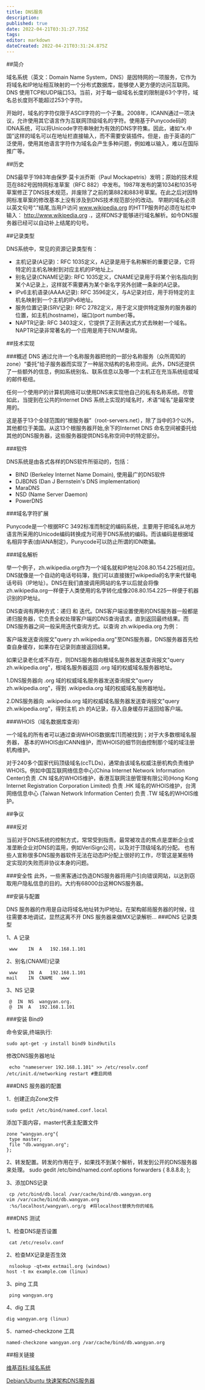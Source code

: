 ```yaml
---
title: DNS服务
description: 
published: true
date: 2022-04-21T03:31:27.735Z
tags: 
editor: markdown
dateCreated: 2022-04-21T03:31:24.875Z
---
```




##简介

域名系统（英文：Domain Name System，DNS）是因特网的一项服务，它作为将域名和IP地址相互映射的一个分布式数据库，能够使人更方便的访问互联网。DNS 使用TCP和UDP端口53。当前，对于每一级域名长度的限制是63个字符，域名总长度则不能超过253个字符。

开始时，域名的字符仅限于ASCII字符的一个子集。2008年，ICANN通过一项决议，允许使用其它语言作为互联网顶级域名的字符。使用基于Punycode码的IDNA系统，可以将Unicode字符串映射为有效的DNS字符集。因此，诸如“x.中国”这样的域名可以在地址栏直接输入，而不需要安装插件。但是，由于英语的广泛使用，使用其他语言字符作为域名会产生多种问题，例如难以输入，难以在国际推广等。

##历史

DNS最早于1983年由保罗·莫卡派乔斯（Paul Mockapetris）发明；原始的技术规范在882号因特网标准草案（RFC 882）中发布。1987年发布的第1034和1035号草案修正了DNS技术规范，并废除了之前的第882和883号草案。在此之后对因特网标准草案的修改基本上没有涉及到DNS技术规范部分的改动。 早期的域名必须以英文句号“.”结尾,当用户访问 www.wikipedia.org 的HTTP服务时必须在址栏中输入： http://www.wikipedia.org .，这样DNS才能够进行域名解析。如今DNS服务器已经可以自动补上结尾的句号。

##记录类型

DNS系统中，常见的资源记录类型有：

- 主机记录(A记录)：RFC 1035定义，A记录是用于名称解析的重要记录，它将特定的主机名映射到对应主机的IP地址上。
- 别名记录(CNAME记录): RFC 1035定义，CNAME记录用于将某个别名指向到某个A记录上，这样就不需要再为某个新名字另外创建一条新的A记录。
- IPv6主机语录(AAAA记录): RFC 3596定义，与A记录对应，用于将特定的主机名映射到一个主机的IPv6地址。
- 服务位置记录(SRV记录): RFC 2782定义，用于定义提供特定服务的服务器的位置，如主机(hostname)，端口(port number)等。
- NAPTR记录: RFC 3403定义，它提供了正则表达式方式去映射一个域名。NAPTR记录非常著名的一个应用是用于ENUM查询。

##技术实现

###概述
DNS 通过允许一个名称服务器把他的一部分名称服务（众所周知的zone）“委托”给子服务器而实现了一种层次结构的名称空间。此外，DNS还提供了一些额外的信息，例如系统别名、联系信息以及哪一个主机正在充当系统组或域的邮件枢纽。

任何一个使用IP的计算机网络可以使用DNS来实现他自己的私有名称系统。尽管如此，当提到在公共的Internet DNS 系统上实现的域名时，术语“域名”是最常使用的。

这是基于13个全球范围的“根服务器”（root-servers.net），除了当中的3个以外，其他都位于美国。从这13个根服务器开始,余下的Internet DNS 命名空间被委托给其他的DNS服务器，这些服务器提供DNS名称空间中的特定部分。

###软件

DNS系统是由各式各样的DNS软件所驱动的，包括：

- BIND (Berkeley Internet Name Domain), 使用最广的DNS软件
- DJBDNS (Dan J Bernstein's DNS implementation)
- MaraDNS
- NSD (Name Server Daemon)
- PowerDNS

###域名字符扩展

Punycode是一个根据RFC 3492标准而制定的编码系统，主要用于把域名从地方语言所采用的Unicode编码转换成为可用于DNS系统的编码。而该编码是根据域名相异字表(由IANA制定)，Punycode可以防止所谓的IDN欺骗。

###域名解析

举一个例子，zh.wikipedia.org作为一个域名就和IP地址208.80.154.225相对应。DNS就像是一个自动的电话号码簿，我们可以直接拨打wikipedia的名字来代替电话号码（IP地址）。DNS在我们直接调用网站的名字以后就会将像zh.wikipedia.org一样便于人类使用的名字转化成像208.80.154.225一样便于机器识别的IP地址。

DNS查询有两种方式：递归 和 迭代。DNS客户端设置使用的DNS服务器一般都是递归服务器，它负责全权处理客户端的DNS查询请求，直到返回最终结果。而DNS服务器之间一般采用迭代查询方式。以查询 zh.wikipedia.org 为例：

客户端发送查询报文"query zh.wikipedia.org"至DNS服务器，DNS服务器首先检查自身缓存，如果存在记录则直接返回结果。

如果记录老化或不存在，则DNS服务器向根域名服务器发送查询报文"query zh.wikipedia.org"，根域名服务器返回 .org 域的权威域名服务器地址。

1.DNS服务器向 .org 域的权威域名服务器发送查询报文"query zh.wikipedia.org"，得到 .wikipedia.org 域的权威域名服务器地址。

2.DNS服务器向 .wikipedia.org 域的权威域名服务器发送查询报文"query zh.wikipedia.org"，得到主机 zh 的A记录，存入自身缓存并返回给客户端。

###WHOIS（域名数据库查询）

一个域名的所有者可以通过查询WHOIS数据库[1]而被找到；对于大多数根域名服务器， 基本的WHOIS由ICANN维护，而WHOIS的细节则由控制那个域的域注册机构维护。

对于240多个国家代码顶级域名(ccTLDs)，通常由该域名权威注册机构负责维护WHOIS。例如中国互联网络信息中心(China Internet Network Information Center)负责 .CN 域名的WHOIS维护，香港互联网注册管理有限公司(Hong Kong Internet Registration Corporation Limited) 负责 .HK 域名的WHOIS维护，台湾网络信息中心 (Taiwan Network Information Center) 负责 .TW 域名的WHOIS维护。

##争议

###反对

当前对于DNS系统的控制方式，常常受到指责。最常被攻击的焦点是垄断企业或准垄断企业对DNS的滥用，例如VeriSign公司，以及对于顶级域名的分配。
也有些人宣称很多DNS服务器软件无法在动态IP分配上很好的工作，尽管这是某些特定实现的失败而非协议本身的问题。

###安全性
此外，一些黑客通过伪造DNS服务器将用户引向错误网站，以达到窃取用户隐私信息的目的。大约有68000台这种DNS服务器。

##安装与配置

DNS 服务器的作用是自动将域名地址转为IP地址。在架构邮局服务器的时候，往往需要本地调试，显然这离不开 DNS 服务器来做MX记录解析...
###DNS 记录类型

1、A 记录

     www	IN	A	192.168.1.101

2、别名(CNAME)记录

     www	IN	A	192.168.1.101
    mail	IN	CNAME	www

3、NS 记录

     @	IN	NS	wangyan.org.
     @	IN	A	192.168.1.101

###安装 Bind9

命令安装,终端执行:

    sudo apt-get -y install bind9 bind9utils

修改DNS服务器地址

     echo "nameserver 192.168.1.101" >> /etc/resolv.conf
    /etc/init.d/networking restart #重启网络

###DNS 服务器的配置

1．创建正向Zone文件

    sudo gedit /etc/bind/named.conf.local

添加下面内容，master代表主配置文件

    zone "wangyan.org"{
     type master;
     file "db.wangyan.org";
    };

2、转发配置。转发的作用在于，如果找不到某个解析，转发到公开的DNS服务器来处理。
     sudo gedit  /etc/bind/named.conf.options
    forwarders {
     8.8.8.8;
    };

3、添加DNS记录

     cp /etc/bind/db.local /var/cache/bind/db.wangyan.org
    vim /var/cache/bind/db.wangyan.org
     :%s/localhost/wangyan\.org/g　#将localhost替换为你的域名

###DNS 测试

1、检查DNS是否设置

     cat /etc/resolv.conf

2、检查MX记录是否生效

     nslookup -qt=mx extmail.org (windows)
    host -t mx example.com (linux)

3、ping 工具

     ping wangyan.org

4、dig 工具

    dig wangyan.org (linux)

5．named-checkzone 工具

    named-checkzone wangyan.org /var/cache/bind/db.wangyan.org

##相关链接

[维基百科:域名系统](http://zh.wikipedia.org/wiki/%E5%9F%9F%E5%90%8D%E7%B3%BB%E7%BB%9F)

[Debian/Ubuntu 快速架构DNS服务器](http://wangyan.org/blog/debian-setup-dns.html)